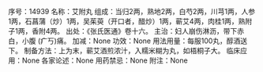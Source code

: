 序号：14939
名称：艾附丸
组成：当归2两，熟地2两，白芍2两，川芎1两，人参1两，石菖蒲（炒）1两，吴茱萸（开口者，醋炒）1两，蕲艾4两，肉桂1两，熟附子1两，香附4两。
出处：《张氏医通》卷十六。
主治：妇人崩伤淋沥，带下赤白，小腹 (疒丂)痛。
加减：None
功效：None
用法用量：每服100丸，醇酒送下。
制备方法：上为末，蕲艾酒煎浓汁，入糯米糊为丸，如梧桐子大。
临床应用：None
各家论述：None
用药禁忌：None
附注：None
